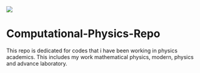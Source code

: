 <img src="https://user-images.githubusercontent.com/74803864/111304841-2d1a2480-8691-11eb-9308-79dbf693c601.png" >

# Computational-Physics-Repo
This repo is dedicated for codes that i have been working in physics academics. This includes my work mathematical physics, modern, physics and advance laboratory.
